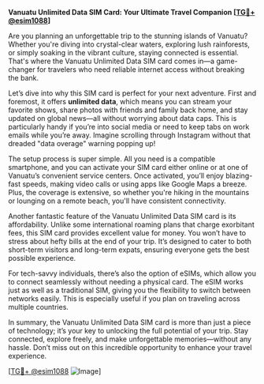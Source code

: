 **Vanuatu Unlimited Data SIM Card: Your Ultimate Travel Companion [[TG💪+ @esim1088](https://t.me/s/esim1088)]**

Are you planning an unforgettable trip to the stunning islands of Vanuatu? Whether you're diving into crystal-clear waters, exploring lush rainforests, or simply soaking in the vibrant culture, staying connected is essential. That's where the Vanuatu Unlimited Data SIM card comes in—a game-changer for travelers who need reliable internet access without breaking the bank.

Let’s dive into why this SIM card is perfect for your next adventure. First and foremost, it offers **unlimited data**, which means you can stream your favorite shows, share photos with friends and family back home, and stay updated on global news—all without worrying about data caps. This is particularly handy if you’re into social media or need to keep tabs on work emails while you’re away. Imagine scrolling through Instagram without that dreaded "data overage" warning popping up!

The setup process is super simple. All you need is a compatible smartphone, and you can activate your SIM card either online or at one of Vanuatu’s convenient service centers. Once activated, you’ll enjoy blazing-fast speeds, making video calls or using apps like Google Maps a breeze. Plus, the coverage is extensive, so whether you're hiking in the mountains or lounging on a remote beach, you'll have consistent connectivity.

Another fantastic feature of the Vanuatu Unlimited Data SIM card is its affordability. Unlike some international roaming plans that charge exorbitant fees, this SIM card provides excellent value for money. You won’t have to stress about hefty bills at the end of your trip. It’s designed to cater to both short-term visitors and long-term expats, ensuring everyone gets the best possible experience.

For tech-savvy individuals, there’s also the option of eSIMs, which allow you to connect seamlessly without needing a physical card. The eSIM works just as well as a traditional SIM, giving you the flexibility to switch between networks easily. This is especially useful if you plan on traveling across multiple countries.

In summary, the Vanuatu Unlimited Data SIM card is more than just a piece of technology; it’s your key to unlocking the full potential of your trip. Stay connected, explore freely, and make unforgettable memories—without any hassle. Don’t miss out on this incredible opportunity to enhance your travel experience. 

[[TG💪+ @esim1088](https://t.me/s/esim1088) ![Image](https://i.postimg.cc/Y0z9fWf4/image.png)]